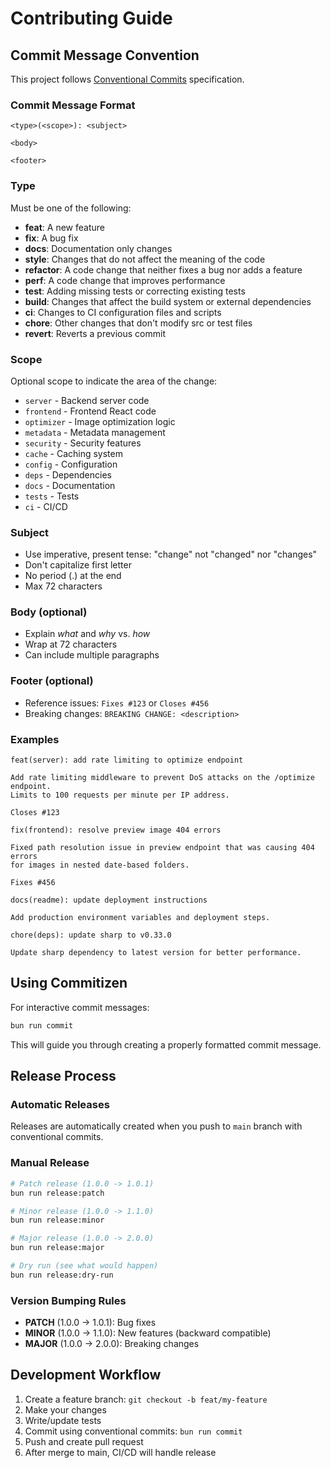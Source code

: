 # Contributing Guide

## Commit Message Convention

This project follows [Conventional Commits](https://www.conventionalcommits.org/) specification.

### Commit Message Format

```
<type>(<scope>): <subject>

<body>

<footer>
```

### Type

Must be one of the following:

- **feat**: A new feature
- **fix**: A bug fix
- **docs**: Documentation only changes
- **style**: Changes that do not affect the meaning of the code
- **refactor**: A code change that neither fixes a bug nor adds a feature
- **perf**: A code change that improves performance
- **test**: Adding missing tests or correcting existing tests
- **build**: Changes that affect the build system or external dependencies
- **ci**: Changes to CI configuration files and scripts
- **chore**: Other changes that don't modify src or test files
- **revert**: Reverts a previous commit

### Scope

Optional scope to indicate the area of the change:

- `server` - Backend server code
- `frontend` - Frontend React code
- `optimizer` - Image optimization logic
- `metadata` - Metadata management
- `security` - Security features
- `cache` - Caching system
- `config` - Configuration
- `deps` - Dependencies
- `docs` - Documentation
- `tests` - Tests
- `ci` - CI/CD

### Subject

- Use imperative, present tense: "change" not "changed" nor "changes"
- Don't capitalize first letter
- No period (.) at the end
- Max 72 characters

### Body (optional)

- Explain *what* and *why* vs. *how*
- Wrap at 72 characters
- Can include multiple paragraphs

### Footer (optional)

- Reference issues: `Fixes #123` or `Closes #456`
- Breaking changes: `BREAKING CHANGE: <description>`

### Examples

```
feat(server): add rate limiting to optimize endpoint

Add rate limiting middleware to prevent DoS attacks on the /optimize endpoint.
Limits to 100 requests per minute per IP address.

Closes #123
```

```
fix(frontend): resolve preview image 404 errors

Fixed path resolution issue in preview endpoint that was causing 404 errors
for images in nested date-based folders.

Fixes #456
```

```
docs(readme): update deployment instructions

Add production environment variables and deployment steps.
```

```
chore(deps): update sharp to v0.33.0

Update sharp dependency to latest version for better performance.
```

## Using Commitizen

For interactive commit messages:

```bash
bun run commit
```

This will guide you through creating a properly formatted commit message.

## Release Process

### Automatic Releases

Releases are automatically created when you push to `main` branch with conventional commits.

### Manual Release

```bash
# Patch release (1.0.0 -> 1.0.1)
bun run release:patch

# Minor release (1.0.0 -> 1.1.0)
bun run release:minor

# Major release (1.0.0 -> 2.0.0)
bun run release:major

# Dry run (see what would happen)
bun run release:dry-run
```

### Version Bumping Rules

- **PATCH** (1.0.0 -> 1.0.1): Bug fixes
- **MINOR** (1.0.0 -> 1.1.0): New features (backward compatible)
- **MAJOR** (1.0.0 -> 2.0.0): Breaking changes

## Development Workflow

1. Create a feature branch: `git checkout -b feat/my-feature`
2. Make your changes
3. Write/update tests
4. Commit using conventional commits: `bun run commit`
5. Push and create pull request
6. After merge to main, CI/CD will handle release

